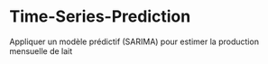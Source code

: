 # Time-Series-Prediction
Appliquer un modèle prédictif (SARIMA) pour estimer la production 
mensuelle de lait
